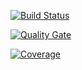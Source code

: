 [![Build Status](https://travis-ci.org/kivancsahici/closest-stores.svg?branch=master)](https://travis-ci.org/kivancsahici/closest-stores)

[![Quality Gate](https://sonarcloud.io/api/project_badges/measure?project=closest-stores-key&metric=alert_status)](https://sonarcloud.io/dashboard/index/closest-stores-key)

[![Coverage](https://sonarcloud.io/api/project_badges/measure?key=closest-stores-key&metric=coverage&project=closest-stores-key)](https://sonarcloud.io/component_measures?id=closest-stores-key&metric=coverage)